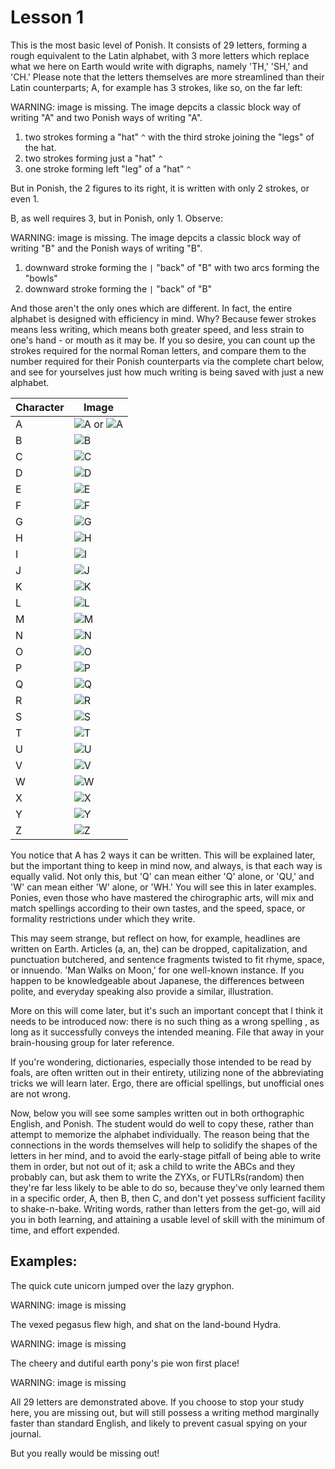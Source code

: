 # Lesson 1

This is the most basic level of Ponish. It consists of 29 letters, forming a
rough equivalent to the Latin alphabet, with 3 more letters which replace what
we here on Earth would write with digraphs, namely 'TH,' 'SH,' and 'CH.' Please
note that the letters themselves are more streamlined than their Latin
counterparts; A, for example has 3 strokes, like so, on the far left:

WARNING: image is missing. The image depcits a classic block way of writing "A"
and two Ponish ways of writing "A".

1. two strokes forming a "hat" `^` with the third stroke joining the "legs" of
   the hat.
2. two strokes forming just a "hat" `^`
3. one stroke forming left "leg" of a "hat" `^`

But in Ponish, the 2 figures to its right, it is written with only 2 strokes, or
even 1.

B, as well requires 3, but in Ponish, only 1. Observe:

WARNING: image is missing. The image depcits a classic block way of writing "B"
and the Ponish ways of writing "B".

1. downward stroke forming the `|` "back" of "B" with two arcs forming the
   "bowls"
2. downward stroke forming the `|` "back" of "B"

And those aren't the only ones which are different. In fact, the entire alphabet
is designed with efficiency in mind. Why? Because fewer strokes means less
writing, which means both greater speed, and less strain to one's hand - or
mouth as it may be. If you so desire, you can count up the strokes required for
the normal Roman letters, and compare them to the number required for their
Ponish counterparts via the complete chart below, and see for yourselves just
how much writing is being saved with just a new alphabet.

| Character | Image                                                             |
| --------- | ----------------------------------------------------------------- |
| A         | ![A](./alphabet/A-two-legs.svg) or ![A](./alphabet/A-one-leg.svg) |
| B         | ![B](./alphabet/B.svg)                                            |
| C         | ![C](./alphabet/C.svg)                                            |
| D         | ![D](./alphabet/D.svg)                                            |
| E         | ![E](./alphabet/E.svg)                                            |
| F         | ![F](./alphabet/F.svg)                                            |
| G         | ![G](./alphabet/G.svg)                                            |
| H         | ![H](./alphabet/H.svg)                                            |
| I         | ![I](./alphabet/I.svg)                                            |
| J         | ![J](./alphabet/J.svg)                                            |
| K         | ![K](./alphabet/K.svg)                                            |
| L         | ![L](./alphabet/L.svg)                                            |
| M         | ![M](./alphabet/M.svg)                                            |
| N         | ![N](./alphabet/N.svg)                                            |
| O         | ![O](./alphabet/O.svg)                                            |
| P         | ![P](./alphabet/P.svg)                                            |
| Q         | ![Q](./alphabet/Q.svg)                                            |
| R         | ![R](./alphabet/R.svg)                                            |
| S         | ![S](./alphabet/S.svg)                                            |
| T         | ![T](./alphabet/T.svg)                                            |
| U         | ![U](./alphabet/U.svg)                                            |
| V         | ![V](./alphabet/V.svg)                                            |
| W         | ![W](./alphabet/W.svg)                                            |
| X         | ![X](./alphabet/X.svg)                                            |
| Y         | ![Y](./alphabet/Y.svg)                                            |
| Z         | ![Z](./alphabet/Z.svg)                                            |

You notice that A has 2 ways it can be written. This will be explained later,
but the important thing to keep in mind now, and always, is that each way is
equally valid. Not only this, but 'Q' can mean either 'Q' alone, or 'QU,' and
'W' can mean either 'W' alone, or 'WH.' You will see this in later examples.
Ponies, even those who have mastered the chirographic arts, will mix and match
spellings according to their own tastes, and the speed, space, or formality
restrictions under which they write.

This may seem strange, but reflect on how, for example, headlines are written on
Earth. Articles (a, an, the) can be dropped, capitalization, and punctuation
butchered, and sentence fragments twisted to fit rhyme, space, or innuendo. 'Man
Walks on Moon,' for one well-known instance. If you happen to be knowledgeable
about Japanese, the differences between polite, and everyday speaking also
provide a similar, illustration.

More on this will come later, but it's such an important concept that I think it
needs to be introduced now: there is no such thing as a wrong spelling , as long
as it successfully conveys the intended meaning. File that away in your
brain-housing group for later reference.

If you're wondering, dictionaries, especially those intended to be read by
foals, are often written out in their entirety, utilizing none of the
abbreviating tricks we will learn later. Ergo, there are official spellings, but
unofficial ones are not wrong.

Now, below you will see some samples written out in both orthographic English,
and Ponish. The student would do well to copy these, rather than attempt to
memorize the alphabet individually. The reason being that the connections in the
words themselves will help to solidify the shapes of the letters in her mind,
and to avoid the early-stage pitfall of being able to write them in order, but
not out of it; ask a child to write the ABCs and they probably can, but ask them
to write the ZYXs, or FUTLRs(random) then they're far less likely to be able to
do so, because they've only learned them in a specific order, A, then B, then C,
and don't yet possess sufficient facility to shake-n-bake. Writing words, rather
than letters from the get-go, will aid you in both learning, and attaining a
usable level of skill with the minimum of time, and effort expended.

## Examples:

The quick cute unicorn jumped over the lazy gryphon.

WARNING: image is missing

The vexed pegasus flew high, and shat on the land-bound Hydra.

WARNING: image is missing

The cheery and dutiful earth pony's pie won first place!

WARNING: image is missing

All 29 letters are demonstrated above. If you choose to stop your study here,
you are missing out, but will still possess a writing method marginally faster
than standard English, and likely to prevent casual spying on your journal.

But you really would be missing out!
